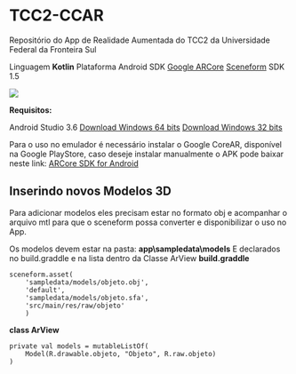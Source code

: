 # TCC2-CCAR
Repositório do App de Realidade Aumentada do TCC2 da Universidade Federal da Fronteira Sul

Linguagem **Kotlin**
Plataforma Android
SDK [Google ARCore](https://developers.google.com/ar)
[Sceneform](https://developers.google.com/sceneform/develop) SDK 1.5

[![](http://img.youtube.com/vi/bUQQsIxULEg/0.jpg)](http://www.youtube.com/watch?v=bUQQsIxULEg "Demonstração APP")


**Requisitos:**

Android Studio 3.6
[Download Windows 64 bits](https://redirector.gvt1.com/edgedl/android/studio/ide-zips/3.6.1.0/android-studio-ide-192.6241897-windows.zip) 
[Download Windows 32 bits](https://redirector.gvt1.com/edgedl/android/studio/ide-zips/3.6.1.0/android-studio-ide-192.6241897-windows32.zip)

Para o uso no emulador é necessário instalar o Google CoreAR, disponível na Google PlayStore, caso deseje instalar manualmente o APK pode baixar neste link:
[ARCore SDK for Android](https://github.com/google-ar/arcore-android-sdk/releases)

## Inserindo novos Modelos 3D

Para adicionar modelos eles precisam estar no formato obj e acompanhar o arquivo mtl para que o sceneform possa converter e disponibilizar o uso no App.

Os modelos devem estar na pasta: **app\sampledata\models**
E declarados no build.graddle e na lista dentro da Classe ArView
**build.graddle**

    sceneform.asset(  
        'sampledata/models/objeto.obj',  
        'default',  
        'sampledata/models/objeto.sfa',  
        'src/main/res/raw/objeto'  
        )
**class ArView**

    private val models = mutableListOf(  
        Model(R.drawable.objeto, "Objeto", R.raw.objeto)
    )
